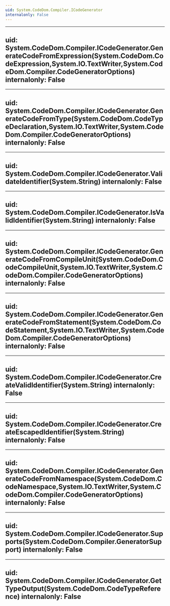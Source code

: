 ```yaml
---
uid: System.CodeDom.Compiler.ICodeGenerator
internalonly: False
---
```


---
uid: System.CodeDom.Compiler.ICodeGenerator.GenerateCodeFromExpression(System.CodeDom.CodeExpression,System.IO.TextWriter,System.CodeDom.Compiler.CodeGeneratorOptions)
internalonly: False
---

---
uid: System.CodeDom.Compiler.ICodeGenerator.GenerateCodeFromType(System.CodeDom.CodeTypeDeclaration,System.IO.TextWriter,System.CodeDom.Compiler.CodeGeneratorOptions)
internalonly: False
---

---
uid: System.CodeDom.Compiler.ICodeGenerator.ValidateIdentifier(System.String)
internalonly: False
---

---
uid: System.CodeDom.Compiler.ICodeGenerator.IsValidIdentifier(System.String)
internalonly: False
---

---
uid: System.CodeDom.Compiler.ICodeGenerator.GenerateCodeFromCompileUnit(System.CodeDom.CodeCompileUnit,System.IO.TextWriter,System.CodeDom.Compiler.CodeGeneratorOptions)
internalonly: False
---

---
uid: System.CodeDom.Compiler.ICodeGenerator.GenerateCodeFromStatement(System.CodeDom.CodeStatement,System.IO.TextWriter,System.CodeDom.Compiler.CodeGeneratorOptions)
internalonly: False
---

---
uid: System.CodeDom.Compiler.ICodeGenerator.CreateValidIdentifier(System.String)
internalonly: False
---

---
uid: System.CodeDom.Compiler.ICodeGenerator.CreateEscapedIdentifier(System.String)
internalonly: False
---

---
uid: System.CodeDom.Compiler.ICodeGenerator.GenerateCodeFromNamespace(System.CodeDom.CodeNamespace,System.IO.TextWriter,System.CodeDom.Compiler.CodeGeneratorOptions)
internalonly: False
---

---
uid: System.CodeDom.Compiler.ICodeGenerator.Supports(System.CodeDom.Compiler.GeneratorSupport)
internalonly: False
---

---
uid: System.CodeDom.Compiler.ICodeGenerator.GetTypeOutput(System.CodeDom.CodeTypeReference)
internalonly: False
---
